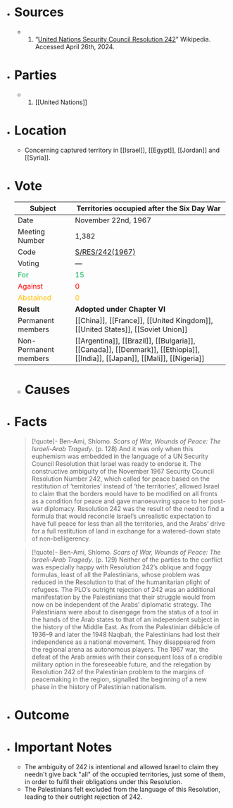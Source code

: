 - # Sources
  - 1. “[United Nations Security Council Resolution 242](https://en.m.wikipedia.org/wiki/United_Nations_Security_Council_Resolution_242)” Wikipedia. Accessed April 26th, 2024.
- # Parties
  - 1. [[United Nations]]
- # Location
  - Concerning captured territory in [[Israel]], [[Egypt]], [[Jordan]] and [[Syria]].
- # Vote
  
  | **Subject**                                  | **Territories occupied after the Six Day War**                                                                                     |
  | -------------------------------------------- | ---------------------------------------------------------------------------------------------------------------------------------- |
  | Date                                         | November 22nd, 1967                                                                                                                |
  | Meeting Number                               | 1,382                                                                                                                              |
  | Code                                         | [S/RES/242(1967)](https://undocs.org/Home/Mobile?FinalSymbol=S%2FRES%2F242(1967)&Language=E&DeviceType=Tablet&LangRequested=False) |
  | Voting                                       | —                                                                                                                                  |
  | <span style="color:#00B050">For</span>       | <span style="color:#00B050">15</span>                                                                                              |
  | <span style="color:#FF0000">Against</span>   | <span style="color:#FF0000">0</span>                                                                                               |
  | <span style="color:#FFC000">Abstained</span> | <span style="color:#FFC000">0</span>                                                                                               |
  | **Result**                                   | **Adopted under Chapter VI**                                                                                                       |
  | Permanent members                            | [[China]], [[France]], [[United Kingdom]], [[United States]], [[Soviet Union]]                                                     |
  | Non-Permanent members                        | [[Argentina]], [[Brazil]], [[Bulgaria]], [[Canada]], [[Denmark]], [[Ethiopia]], [[India]], [[Japan]], [[Mali]], [[Nigeria]]        |
  
  - # Causes
- # Facts
  
  >[!quote]- Ben-Ami, Shlomo. *Scars of War, Wounds of Peace: The Israeli-Arab Tragedy*. (p. 128)
  >And it was only when this euphemism was embedded in the language of a UN Security Council Resolution that Israel was ready to endorse it. The constructive ambiguity of the November 1967 Security Council Resolution Number 242, which called for peace based on the restitution of ‘territories’ instead of ‘the territories’, allowed Israel to claim that the borders would have to be modified on all fronts as a condition for peace and gave manoeuvring space to her post-war diplomacy. Resolution 242 was the result of the need to find a formula that would reconcile Israel’s unrealistic expectation to have full peace for less than all the territories, and the Arabs’ drive for a full restitution of land in exchange for a watered-down state of non-belligerency.
  
  >[!quote]- Ben-Ami, Shlomo. *Scars of War, Wounds of Peace: The Israeli-Arab Tragedy*. (p. 129)
  >Neither of the parties to the conflict was especially happy with Resolution 242’s oblique and foggy formulas, least of all the Palestinians, whose problem was reduced in the Resolution to that of the humanitarian plight of refugees. The PLO’s outright rejection of 242 was an additional manifestation by the Palestinians that their struggle would from now on be independent of the Arabs’ diplomatic strategy. The Palestinians were about to disengage from the status of a tool in the hands of the Arab states to that of an independent subject in the history of the Middle East. As from the Palestinian débâcle of 1936–9 and later the 1948 Naqbah, the Palestinians had lost their independence as a national movement. They disappeared from the regional arena as autonomous players. The 1967 war, the defeat of the Arab armies with their consequent loss of a credible military option in the foreseeable future, and the relegation by Resolution 242 of the Palestinian problem to the margins of peacemaking in the region, signalled the beginning of a new phase in the history of Palestinian nationalism.
- # Outcome
- # Important Notes
  - The ambiguity of 242 is intentional and allowed Israel to claim they needn't give back "all" of the occupied territories, just some of them, in order to fulfil their obligations under this Resolution.
  - The Palestinians felt excluded from the language of this Resolution, leading to their outright rejection of 242.
#